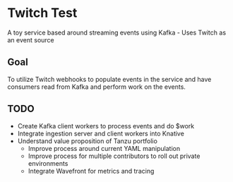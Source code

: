 # Twitch Test
A toy service based around streaming events using Kafka - Uses Twitch as an event source

## Goal
To utilize Twitch webhooks to populate events in the service and have consumers read from Kafka and perform work on the events.

## TODO
* Create Kafka client workers to process events and do $work
* Integrate ingestion server and client workers into Knative
* Understand value proposition of Tanzu portfolio
  * Improve process around current YAML manipulation
  * Improve process for multiple contributors to roll out private environments
  * Integrate Wavefront for metrics and tracing
